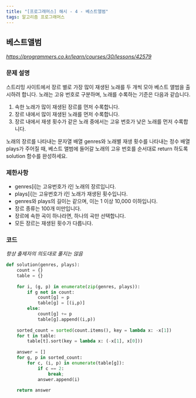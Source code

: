 ```yaml
---
title: "[프로그래머스] 해시 - 4 - 베스트앨범"
tags: 알고리즘 프로그래머스
---
```


## 베스트앨범
*https://programmers.co.kr/learn/courses/30/lessons/42579*

### 문제 설명
스트리밍 사이트에서 장르 별로 가장 많이 재생된 노래를 두 개씩 모아 베스트 앨범을 출시하려 합니다. 노래는 고유 번호로 구분하며, 노래를 수록하는 기준은 다음과 같습니다.

1. 속한 노래가 많이 재생된 장르를 먼저 수록합니다.
2. 장르 내에서 많이 재생된 노래를 먼저 수록합니다.
3. 장르 내에서 재생 횟수가 같은 노래 중에서는 고유 번호가 낮은 노래를 먼저 수록합니다.

노래의 장르를 나타내는 문자열 배열 genres와 노래별 재생 횟수를 나타내는 정수 배열 plays가 주어질 때, 베스트 앨범에 들어갈 노래의 고유 번호를 순서대로 return 하도록 solution 함수를 완성하세요.

### 제한사항
* genres[i]는 고유번호가 i인 노래의 장르입니다.
* plays[i]는 고유번호가 i인 노래가 재생된 횟수입니다.
* genres와 plays의 길이는 같으며, 이는 1 이상 10,000 이하입니다.
* 장르 종류는 100개 미만입니다.
* 장르에 속한 곡이 하나라면, 하나의 곡만 선택합니다.
* 모든 장르는 재생된 횟수가 다릅니다.

### 코드
*항상 출제자의 의도대로 풀지는 않음*
``` python
def solution(genres, plays):
    count = {}
    table = {}
    
    for i, (g, p) in enumerate(zip(genres, plays)):
        if g not in count:
            count[g] = p
            table[g] = [(i,p)]
        else:
            count[g] += p
            table[g].append((i,p))
    
    sorted_count = sorted(count.items(), key = lambda x: -x[1])
    for t in table:
        table[t].sort(key = lambda x: (-x[1], x[0]))
        
    answer = []
    for g, p in sorted_count:
        for c, (i, p) in enumerate(table[g]):
            if c == 2:
                break;
            answer.append(i)
    
    return answer
```